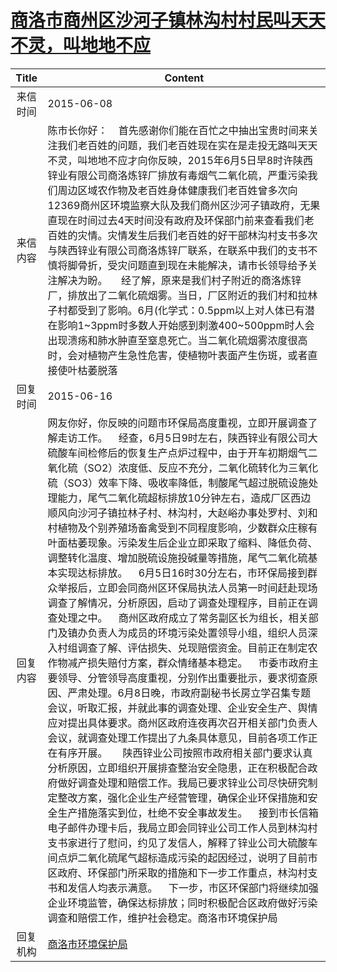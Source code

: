 # <a href="http://www.shangluo.gov.cn/zmhd/ldxxxx.jsp?urltype=leadermail.LeaderMailContentUrl&wbtreeid=1112&leadermailid=3172">商洛市商州区沙河子镇林沟村村民叫天天不灵，叫地地不应</a>
|Title|Content|
|:---:|---|
|来信时间|2015-06-08|
|来信内容|陈市长你好：    首先感谢你们能在百忙之中抽出宝贵时间来关注我们老百姓的问题，我们老百姓现在实在是走投无路叫天天不灵，叫地地不应才向你反映，2015年6月5日早8时许陕西锌业有限公司商洛炼锌厂排放有毒烟气二氧化硫，严重污染我们周边区域农作物及老百姓身体健康我们老百姓曾多次向12369商州区环境监察大队及我们商州区沙河子镇政府，无果直现在时间过去4天时间没有政府及环保部门前来查看我们老百姓的灾情。灾情发生后我们老百姓的好干部林沟村支书多次与陕西锌业有限公司商洛炼锌厂联系，在联系中我们的支书不慎将脚骨折，受灾问题直到现在未能解决，请市长领导给予关注解决为盼。     经了解，原来是我们村子附近的商洛炼锌厂，排放出了二氧化硫烟雾。当日，厂区附近的我们村和拉林子村都受到了影响。6月(化学式：0.5ppm以上对人体已有潜在影响1~3ppm时多数人开始感到刺激400~500ppm时人会出现溃疡和肺水肿直至窒息死亡。当二氧化硫烟雾浓度很高时，会对植物产生急性危害，使植物叶表面产生伤斑，或者直接使叶枯萎脱落|
|回复时间|2015-06-16|
|回复内容|网友你好，你反映的问题市环保局高度重视，立即开展调查了解走访工作。    经查，6月5日9时左右，陕西锌业有限公司大硫酸车间检修后的恢复生产点炉过程中，由于开车初期烟气二氧化硫（SO2）浓度低、反应不充分，二氧化硫转化为三氧化硫（SO3）效率下降、吸收率降低，制酸尾气超过脱硫设施处理能力，尾气二氧化硫超标排放10分钟左右，造成厂区西边顺风向沙河子镇拉林子村、林沟村，大赵峪办事处罗村、刘和村植物及个别养殖场畜禽受到不同程度影响，少数群众庄稼有叶面枯萎现象。污染发生后企业立即采取了缩料、降低负荷、调整转化温度、增加脱硫设施投碱量等措施，尾气二氧化硫基本实现达标排放。    6月5日16时30分左右，市环保局接到群众举报后，立即会同商州区环保局执法人员第一时间赶赴现场调查了解情况，分析原因，启动了调查处理程序，目前正在调查处理之中。    商州区政府成立了常务副区长为组长，相关部门及镇办负责人为成员的环境污染处置领导小组，组织人员深入村组调查了解、评估损失、兑现赔偿资金。目前正在制定农作物减产损失赔付方案，群众情绪基本稳定。    市委市政府主要领导、分管领导高度重视，分别作出重要批示，要求彻查原因、严肃处理。6月8日晚，市政府副秘书长房立学召集专题会议，听取汇报，并就此事的调查处理、企业安全生产、舆情应对提出具体要求。商州区政府连夜再次召开相关部门负责人会议，就调查处理工作提出了九条具体意见，目前各项工作正在有序开展。　　陕西锌业公司按照市政府相关部门要求认真分析原因，立即组织开展排查整治安全隐患，正在积极配合政府做好调查处理和赔偿工作。我局已要求锌业公司尽快研究制定整改方案，强化企业生产经营管理，确保企业环保措施和安全生产措施落实到位，杜绝不安全事故发生。    接到市长信箱电子邮件办理卡后，我局立即会同锌业公司工作人员到林沟村支书家进行了慰问，约见了发信人，解释了锌业公司大硫酸车间点炉二氧化硫尾气超标造成污染的起因经过，说明了目前市区政府、环保部门所采取的措施和下一步工作重点，林沟村支书和发信人均表示满意。    下一步，市区环保部门将继续加强企业环境监管，确保达标排放；同时积极配合区政府做好污染调查和赔偿工作，维护社会稳定。商洛市环境保护局|
|回复机构|<a href="../../categories/agencies/商洛市环境保护局.md">商洛市环境保护局</a>|
